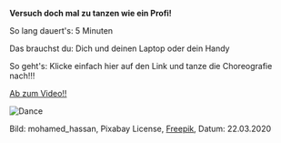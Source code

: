 **Versuch doch mal zu tanzen wie ein Profi!**

So lang dauert's: 5 Minuten

Das brauchst du: Dich und deinen Laptop oder dein Handy

So geht's: Klicke einfach hier auf den Link und tanze die Choreografie nach!!!

[Ab zum Video!!](https://www.youtube.com/watch?v=ZC6fUBBdooA)

![Dance](https://cdn.pixabay.com/photo/2018/01/20/18/36/silhouette-3095150_1280.png)

Bild: mohamed_hassan, Pixabay License, [Freepik](https://pixabay.com/vectors/silhouette-dancing-jumping-people-3095150/), Datum: 22.03.2020


